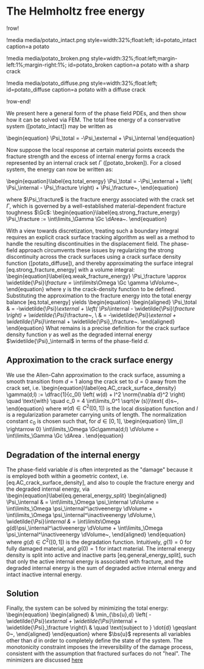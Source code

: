 # The Helmholtz free energy

!row!

!media media/potato_intact.png
       style=width:32%;float:left;
       id=potato_intact
       caption=a potato

!media media/potato_broken.png
       style=width:32%;float:left;margin-left:1%;margin-right:1%;
       id=potato_broken
       caption=a potato with a sharp crack

!media media/potato_diffuse.png
       style=width:32%;float:left;
       id=potato_diffuse
       caption=a potato with a diffuse crack

!row-end!

We present here a general form of the phase field PDEs, and then show how it can be solved via
FEM. The total free energy of a conservative system ([potato_intact]) may be written as

\begin{equation}
  \Psi_\total = -\Psi_\external + \Psi_\internal
\end{equation}

Now suppose the local response at certain material points exceeds the fracture strength and the excess of internal energy forms a crack represented by an internal crack set $\Gamma$ ([potato_broken]). For a closed system, the energy can now be written as:

\begin{equation}\label{eq.total_energy}
  \Psi_\total = -\Psi_\external + \left( \Psi_\internal - \Psi_\fracture \right) + \Psi_\fracture~,
\end{equation}

where $\Psi_\fracture$ is the fracture energy associated with the crack set $\Gamma$, which is governed by a well-established material-dependent fracture toughness $\Gc$:
\begin{equation}\label{eq.strong_fracture_energy}
    \Psi_\fracture := \int\limits_\Gamma \Gc \dArea~.
\end{equation}

With a view towards discretization, treating such a boundary integral requires an explicit crack surface tracking algorithm as well as a method to handle the resulting discontinuities in the displacement field.  The phase-field approach circumvents these issues by regularizing the strong discontinuity across the crack surfaces using a crack surface density function ([potato_diffuse]), and thereby approximating the surface integral [eq.strong_fracture_energy] with a volume integral:
\begin{equation}\label{eq.weak_fracture_energy}
    \Psi_\fracture \approx \widetilde{\Psi}_\fracture = \int\limits_\Omega \Gc \gamma \dVolume~,
\end{equation}
where $\gamma$ is the crack-density function to be defined.
Substituting the approximation to the fracture energy into the total energy balance [eq.total_energy] yields
\begin{equation}
  \begin{aligned}
    \Psi_\total & = -\widetilde{\Psi}_\external + \left( \Psi_\internal - \widetilde{\Psi}_\fracture \right) + \widetilde{\Psi}_\fracture~, \\
    & = -\widetilde{\Psi}_\external + \widetilde{\Psi}_\internal + \widetilde{\Psi}_\fracture~.
  \end{aligned}
\end{equation}
What remains is a precise definition for the crack surface density function $\gamma$ as well as the degraded internal energy $\widetilde{\Psi}_\internal$ in terms of the phase-field $d$.  

## Approximation to the crack surface energy

We use the Allen-Cahn approximation to the crack surface, assuming a smooth transition from $d = 1$ along the crack set to $d = 0$ away from the crack set, i.e.
\begin{equation}\label{eq.AC_crack_surface_density}
    \gamma(d;l) := \dfrac{1}{c_0l} \left( w(d) + l^2 \norm{\nabla d}^2 \right) \quad \text{with} \quad c_0 = 4 \int\limits_0^1 \sqrt{w (s)}\text{ d}s~,
\end{equation}
where $w(d) \in C^2([0,1])$ is the local dissipation function and $l$ is a regularization parameter carrying units of length. The normalization constant $c_0$ is chosen such that, for $d \in [0,1]$,
\begin{equation}
    \lim_{l \rightarrow 0} \int\limits_\Omega \Gc\gamma(d;l) \dVolume = \int\limits_\Gamma \Gc \dArea .
\end{equation}

## Degradation of the internal energy

The phase-field variable $d$ is often interpreted as the "damage" because it is employed both within a geometric context, i.e. [eq.AC_crack_surface_density], and also to couple the fracture energy and the degraded internal energy, via
\begin{equation}\label{eq.general_energy_split}
  \begin{aligned}
    \Psi_\internal             & = \int\limits_\Omega \psi_\internal \dVolume = \int\limits_\Omega \psi_\internal^\activeenergy \dVolume + \int\limits_\Omega \psi_\internal^\inactiveenergy \dVolume,\\
    \widetilde{\Psi}_\internal & = \int\limits_\Omega g(d)\psi_\internal^\activeenergy \dVolume + \int\limits_\Omega \psi_\internal^\inactiveenergy \dVolume~,
  \end{aligned}
\end{equation}
where $g(d) \in C^2([0,1])$ is the degradation function. Intuitively, $g(1) = 0$ for fully damaged material, and $g(0) = 1$ for intact material. The internal energy density is split into active and inactive parts [eq.general_energy_split], such that only the active internal energy is associated with fracture, and the degraded internal energy is the sum of degraded active internal energy and intact inactive internal energy.

## Solution

Finally, the system can be solved by minimizing the total energy:
\begin{equation}
  \begin{aligned}
    & \min_{\bs{u},d} \left( -\widetilde{\Psi}_\external + \widetilde{\Psi}_\internal + \widetilde{\Psi}_\fracture \right)\\
    & \quad \text{subject to } \dot{d} \geqslant 0~,
  \end{aligned}
\end{equation}
where $\bs{u}$ represents all variables other than $d$ in order to completely define the state of the system. The monotonicity constraint imposes the irreversibility of the damage process, consistent with the assumption that fractured surfaces do not "heal". The minimizers are discussed [here](theory/minimizer.md)
